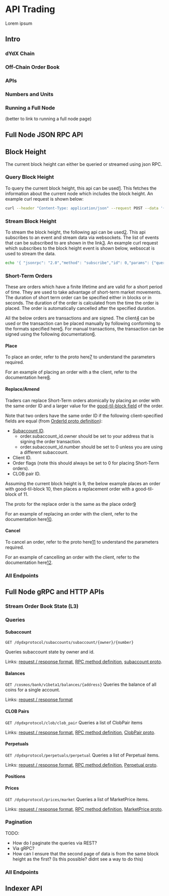 # API Trading

Lorem ipsum

## Intro

### dYdX Chain
### Off-Chain Order Book
### APIs
### Numbers and Units
### Running a Full Node
(better to link to running a full node page)

## Full Node JSON RPC API
## Block Height
The current block height can either be queried or streamed using json RPC.
### Query Block Height
To query the current block height, this api can be used[1](https://docs.cometbft.com/v0.34/rpc/#/Info/status).
This fetches the information about the current node which includes the block height.
An example curl request is shown below:
```bash
curl --header "Content-Type: application/json" --request POST --data '{"method": "status", "id": 1}' <node-ip>:<node-port>
```
### Stream Block Height
To stream the block height, the following api can be used[2](https://docs.cometbft.com/v0.34/rpc/#/Websocket/subscribe). This api subscribes to an event and stream data via websockets. The list of events that can be subscribed to are shown in the link[3](https://github.com/cometbft/cometbft/blob/v0.38.7/types/events.go#L19-L39).
An example curl request which subscribes to the block height event is shown below, websocat is used to stream the data.
```bash
echo '{ "jsonrpc": "2.0","method": "subscribe","id": 0,"params": {"query": "tm.event='"'NewBlock'"'"} }' | websocat -n -t ws://<json-rpc-ip>:<json-rpc-port>/websocket
```
### Short-Term Orders
These are orders which have a finite lifetime and are valid for a short period of time. They are used to take advantage of short-term market movements. The duration of short term order can be specified either in blocks or in seconds. The duration of the order is calculated from the time the order is placed. The order is automatically cancelled after the specified duration.

All the below orders are transactions and are signed. The client[4](https://docs.dydx.exchange/developers/clients/validator_client) can be used or the transaction can be placed manually by following conforming to the formats specified here[5](https://github.com/dydxprotocol/v4-chain/blob/main/proto/dydxprotocol/clob/tx.proto). For manual transactions, the transaction can be signed using the following documentation[6](https://docs.cosmos.network/v0.50/user/run-node/txs).
#### Place
To place an order, refer to the proto here[7](https://github.com/dydxprotocol/v4-chain/blob/main/proto/dydxprotocol/clob/tx.proto#L27) to understand the parameters required.

For an example of placing an order with a the client, refer to the documentation here[8](https://docs.dydx.exchange/developers/clients/validator_client#placing-and-cancelling-orders).
#### Replace/Amend
Traders can replace Short-Term orders atomically by placing an order with the same order ID and a larger value for the [good-til-block field](https://github.com/dydxprotocol/v4-chain/blob/dcd2d9c2f6170bd19218d92cf6f2f88216b2ffe1/proto/dydxprotocol/clob/order.proto#L143-L146)
of the order.

Note that two orders have the same order ID if the following client-specified fields are equal (from [OrderId proto definition](https://github.com/dydxprotocol/v4-chain/blob/dcd2d9c2f6170bd19218d92cf6f2f88216b2ffe1/proto/dydxprotocol/clob/order.proto#L9-L41)):
- [Subaccount ID](https://github.com/dydxprotocol/v4-chain/blob/dcd2d9c2f6170bd19218d92cf6f2f88216b2ffe1/proto/dydxprotocol/subaccounts/subaccount.proto#L10-L17).
    - order.subaccount_id.owner should be set to your address that is signing the order transaction.
    - order.subaccount_id.number should be set to 0 unless you are using a different subaccount.
- Client ID.
- Order flags (note this should always be set to 0 for placing Short-Term orders).
- CLOB pair ID.

Assuming the current block height is 9, the below example places an order with good-til-block 10, then places a replacement order with a good-til-block of 11.

The proto for the replace order is the same as the place order[9](https://github.com/dydxprotocol/v4-chain/blob/main/proto/dydxprotocol/clob/tx.proto#L27)

For an example of replacing an order with the client, refer to the documentation here[10](https://docs.dydx.exchange/developers/clients/validator_client#replacing-an-order).
#### Cancel
To cancel an order, refer to the proto here[11](https://github.com/dydxprotocol/v4-chain/blob/main/proto/dydxprotocol/clob/tx.proto#L29) to understand the parameters required.

For an example of cancelling an order with the client, refer to the documentation here[12](https://docs.dydx.exchange/developers/clients/validator_client#cancelling-an-order).
### All Endpoints

## Full Node gRPC and HTTP APIs

### Stream Order Book State (L3)
### Queries
#### Subaccount
`GET /dydxprotocol/subaccounts/subaccount/{owner}/{number}`

Queries subaccount state by owner and id.

Links: [request / response format](https://rest-dydx.ecostake.com/swagger/#/Query/Subaccount), [RPC method definition](https://github.com/dydxprotocol/v4-chain/blob/ddd17155662f5dab738af0805578264600de176a/proto/dydxprotocol/subaccounts/query.proto#L15-L18), [subaccount proto](https://github.com/dydxprotocol/v4-chain/blob/525bb6ff608d9b91c30db85fef68738ff8ec0d61/proto/dydxprotocol/subaccounts/subaccount.proto#L19-L33).
#### Balances
`GET /cosmos/bank/v1beta1/balances/{address}`
Queries the balance of all coins for a single account.

Links: [request / response format](https://rest-dydx.ecostake.com/swagger/#/Query/AllBalances)
#### CLOB Pairs
`GET /dydxprotocol/clob/clob_pair`
Queries a list of ClobPair items

Links: [request / response format](https://rest-dydx.ecostake.com/swagger/#/Query/ClobPairAll), [RPC method definition](https://github.com/dydxprotocol/v4-chain/blob/ddd17155662f5dab738af0805578264600de176a/proto/dydxprotocol/clob/query.proto#L24-L26), [ClobPair proto](https://github.com/dydxprotocol/v4-chain/blob/ddd17155662f5dab738af0805578264600de176a/proto/dydxprotocol/clob/clob_pair.proto#L31-L84).
#### Perpetuals
`GET /dydxprotocol/perpetuals/perpetual`
Queries a list of Perpetual items.

Links: [request / response format](https://rest-dydx.ecostake.com/swagger/#/Query/AllPerpetuals), [RPC method definition](https://github.com/dydxprotocol/v4-chain/blob/ddd17155662f5dab738af0805578264600de176a/proto/dydxprotocol/perpetuals/query.proto#L20-L23), [Perpetual proto](https://github.com/dydxprotocol/v4-chain/blob/ddd17155662f5dab738af0805578264600de176a/proto/dydxprotocol/perpetuals/perpetual.proto#L9-L27).
#### Positions

#### Prices
`GET /dydxprotocol/prices/market`
Queries a list of MarketPrice items.

Links: [request / response format](https://rest-dydx.ecostake.com/swagger/#/Query/AllMarketPrices), [RPC method definition](https://github.com/dydxprotocol/v4-chain/blob/ddd17155662f5dab738af0805578264600de176a/proto/dydxprotocol/prices/query.proto#L20-L23), [MarketPrice proto](https://github.com/dydxprotocol/v4-chain/blob/ddd17155662f5dab738af0805578264600de176a/proto/dydxprotocol/prices/market_price.proto#L7-L18).

### Pagination

TODO:
- How do I paginate the queries via REST?
- Via gRPC?
- How can I ensure that the second page of data is from the same block height as the first? (Is this possible? didnt see a way to do this)

### All Endpoints


## Indexer API

